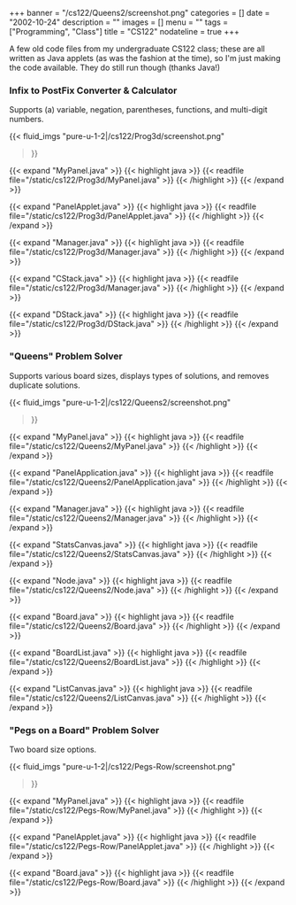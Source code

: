 +++
banner = "/cs122/Queens2/screenshot.png"
categories = []
date = "2002-10-24"
description = ""
images = []
menu = ""
tags = ["Programming", "Class"]
title = "CS122"
nodateline = true
+++

A few old code files from my undergraduate CS122 class; these are all written as Java applets (as was the fashion at the time), so I'm just making the code available. They do still run though (thanks Java!)

<!--more-->

### Infix to PostFix Converter & Calculator

Supports (a) variable, negation, parentheses, functions, and multi-digit numbers.

{{< fluid_imgs 
  "pure-u-1-2|/cs122/Prog3d/screenshot.png" 
>}}


{{< expand "MyPanel.java" >}}
{{< highlight java >}}
{{< readfile file="/static/cs122/Prog3d/MyPanel.java" >}}
{{< /highlight >}}
{{< /expand >}}

{{< expand "PanelApplet.java" >}}
{{< highlight java >}}
{{< readfile file="/static/cs122/Prog3d/PanelApplet.java" >}}
{{< /highlight >}}
{{< /expand >}}

{{< expand "Manager.java" >}}
{{< highlight java >}}
{{< readfile file="/static/cs122/Prog3d/Manager.java" >}}
{{< /highlight >}}
{{< /expand >}}

{{< expand "CStack.java" >}}
{{< highlight java >}}
{{< readfile file="/static/cs122/Prog3d/Manager.java" >}}
{{< /highlight >}}
{{< /expand >}}

{{< expand "DStack.java" >}}
{{< highlight java >}}
{{< readfile file="/static/cs122/Prog3d/DStack.java" >}}
{{< /highlight >}}
{{< /expand >}}

### "Queens" Problem Solver

Supports various board sizes, displays types of solutions, and removes duplicate solutions.

{{< fluid_imgs 
  "pure-u-1-2|/cs122/Queens2/screenshot.png" 
>}}

{{< expand "MyPanel.java" >}}
{{< highlight java >}}
{{< readfile file="/static/cs122/Queens2/MyPanel.java" >}}
{{< /highlight >}}
{{< /expand >}}

{{< expand "PanelApplication.java" >}}
{{< highlight java >}}
{{< readfile file="/static/cs122/Queens2/PanelApplication.java" >}}
{{< /highlight >}}
{{< /expand >}}

{{< expand "Manager.java" >}}
{{< highlight java >}}
{{< readfile file="/static/cs122/Queens2/Manager.java" >}}
{{< /highlight >}}
{{< /expand >}}

{{< expand "StatsCanvas.java" >}}
{{< highlight java >}}
{{< readfile file="/static/cs122/Queens2/StatsCanvas.java" >}}
{{< /highlight >}}
{{< /expand >}}

{{< expand "Node.java" >}}
{{< highlight java >}}
{{< readfile file="/static/cs122/Queens2/Node.java" >}}
{{< /highlight >}}
{{< /expand >}}

{{< expand "Board.java" >}}
{{< highlight java >}}
{{< readfile file="/static/cs122/Queens2/Board.java" >}}
{{< /highlight >}}
{{< /expand >}}

{{< expand "BoardList.java" >}}
{{< highlight java >}}
{{< readfile file="/static/cs122/Queens2/BoardList.java" >}}
{{< /highlight >}}
{{< /expand >}}

{{< expand "ListCanvas.java" >}}
{{< highlight java >}}
{{< readfile file="/static/cs122/Queens2/ListCanvas.java" >}}
{{< /highlight >}}
{{< /expand >}}

### "Pegs on a Board" Problem Solver

Two board size options.

{{< fluid_imgs 
  "pure-u-1-2|/cs122/Pegs-Row/screenshot.png" 
>}}


{{< expand "MyPanel.java" >}}
{{< highlight java >}}
{{< readfile file="/static/cs122/Pegs-Row/MyPanel.java" >}}
{{< /highlight >}}
{{< /expand >}}

{{< expand "PanelApplet.java" >}}
{{< highlight java >}}
{{< readfile file="/static/cs122/Pegs-Row/PanelApplet.java" >}}
{{< /highlight >}}
{{< /expand >}}

{{< expand "Board.java" >}}
{{< highlight java >}}
{{< readfile file="/static/cs122/Pegs-Row/Board.java" >}}
{{< /highlight >}}
{{< /expand >}}

